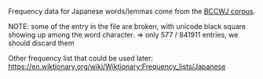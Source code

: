 
Frequency data for Japanese words/lemmas come from the [BCCWJ corpus](http://pj.ninjal.ac.jp/corpus_center/bccwj/en/).

NOTE: some of the entry in the file are broken, with unicode black square showing up among the word character.
=> only 577 / 841911 entries, we should discard them

Other frequency list that could be used later:
https://en.wiktionary.org/wiki/Wiktionary:Frequency_lists/Japanese